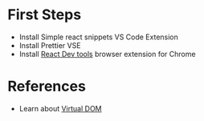 # First Steps

- Install Simple react snippets VS Code Extension
- Install Prettier VSE
- Install [React Dev tools](https://chromewebstore.google.com/detail/react-developer-tools/fmkadmapgofadopljbjfkapdkoienihi?hl=en) browser extension for Chrome



# References
- Learn about [Virtual DOM](https://lazamar.github.io/virtual-dom/)



